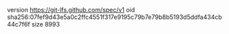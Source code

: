 version https://git-lfs.github.com/spec/v1
oid sha256:07fef9d43e5a0c2ffc4551f317e9195c79b7e79b8b5193d5ddfa434cb44c7f6f
size 8993
